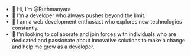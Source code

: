 - 👋 Hi, I’m @Ruthmanyara
- 👀 I’m a developer who always pushes beyond the limit.
- 🌱 I am a web development enthusiast who explores new technologies constantly.
- 💞️ I’m looking to collaborate and join forces with individuals who are dedicated and passionate about innovative solutions to make a change and help me grow as a developer.
  

<!---
Ruthmanyara/Ruthmanyara is a ✨ special ✨ repository because its `README.md` (this file) appears on your GitHub profile.
You can click the Preview link to take a look at your changes.
--->
